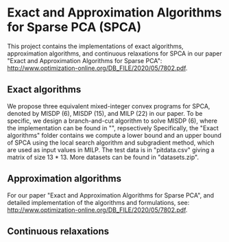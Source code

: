 # Exact and Approximation Algorithms for Sparse PCA (SPCA)

This project contains the implementations of exact algorithms, approximation algorithms, and continuous relaxations for SPCA in our paper "Exact and Approximation Algorithms for Sparse PCA": http://www.optimization-online.org/DB_FILE/2020/05/7802.pdf.

## Exact algorithms
We propose three equivalent mixed-integer convex programs for SPCA, denoted by MISDP (6), MISDP (15), and MILP (22) in our paper. To be specific, we design a branch-and-cut algorithm to solve MISDP (6), where the implementation can be found in "", repsectively
Specifically, the "Exact algorithms" folder contains 
we compute a lower bound and an upper bound of SPCA using the local search algorithm and subgradient method, which are used as input values in MILP. The test data is in "pitdata.csv" giving a matrix of size 13 * 13. More datasets can be found in "datasets.zip".

## Approximation algorithms
For our paper "Exact and Approximation Algorithms for Sparse PCA", and detailed implementation of the algorithms and formulations, see: http://www.optimization-online.org/DB_FILE/2020/05/7802.pdf.

## Continuous relaxations
